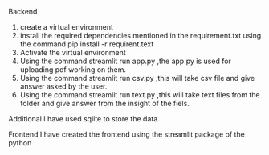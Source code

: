 <!-- All the things are same -->
Backend
1. create a virtual environment
2. install the required dependencies mentioned in the requirement.txt using the command pip install -r requirent.text
3. Activate the virtual environment
4. Using the command streamlit run app.py ,the  app.py is used for uploading pdf working on them.
5. Using the command streamlit run csv.py ,this will take csv file and give answer asked by the user.
6. Using the command streamlit run text.py ,this will take text files from the folder and give answer from the insight of the fiels.


Additional 
I have used sqlite to store the data.

Frontend 
I have created the frontend using the streamlit package of the python